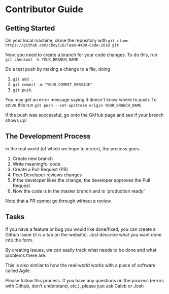 # Contributor Guide #

## Getting Started ##
On your local machine, clone the repository with `git clone https://github.com/cboy116/Team-4480-Code-2018.git`

Now, you need to create a branch for your code changes. To do this,
run `git checkout -b YOUR_BRANCH_NAME`

Do a test push by making a change to a file, doing

1. `git add .`
2. `git commit -m "YOUR_COMMIT_MESSAGE"`
3. `git push`.

You may get an error message saying it doesn't know where to push. To solve this run `git push --set-upstream origin YOUR_BRANCH_NAME`

If the push was successful, go onto the GitHub page and see if your branch shows up!

## The Development Process ##

In the real world (of which we hope to mirror), the process goes...

1. Create new branch
2. Write meaningful code
3. Create a Pull Request (PR)
4. Peer Developer reviews changes
5. If the developer likes the change, the developer approves the Pull Request
6. Now the code is in the master branch and is 'production ready'

Note that a PR cannot go through without a review.

## Tasks ##

If you have a feature or bug you would like done/fixed, you can create a Github Issue (it is a tab on the website). Just describe what you want done into the form.

By creating issues, we can easily track what needs to be done and what problems there are.

This is also similar to how the real-world works with a piece of software called Agile.

Please follow this process. If you have any questions on the process (errors with Github, don't understand, etc.), please just ask Caleb or Josh
